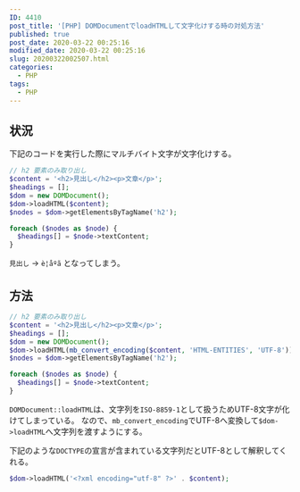 ```yaml
---
ID: 4410
post_title: '[PHP] DOMDocumentでloadHTMLして文字化けする時の対処方法'
published: true
post_date: 2020-03-22 00:25:16
modified_date: 2020-03-22 00:25:16
slug: 20200322002507.html
categories:
  - PHP
tags:
  - PHP
---
```

## 状況

下記のコードを実行した際にマルチバイト文字が文字化けする。

```php
// h2 要素のみ取り出し
$content = '<h2>見出し</h2><p>文章</p>';
$headings = [];
$dom = new DOMDocument();
$dom->loadHTML($content);
$nodes = $dom->getElementsByTagName('h2');

foreach ($nodes as $node) {
  $headings[] = $node->textContent;
}
```

`見出し` -> `è¦åºã` となってしまう。


## 方法

```php
// h2 要素のみ取り出し
$content = '<h2>見出し</h2><p>文章</p>';
$headings = [];
$dom = new DOMDocument();
$dom->loadHTML(mb_convert_encoding($content, 'HTML-ENTITIES', 'UTF-8'));
$nodes = $dom->getElementsByTagName('h2');

foreach ($nodes as $node) {
  $headings[] = $node->textContent;
}
```

`DOMDocument::loadHTML`は、文字列を`ISO-8859-1`として扱うためUTF-8文字が化けてしまっている。
なので、`mb_convert_encoding`でUTF-8へ変換して`$dom->loadHTML`へ文字列を渡すようにする。

下記のような`DOCTYPE`の宣言が含まれている文字列だとUTF-8として解釈してくれる。

```php
$dom->loadHTML('<?xml encoding="utf-8" ?>' . $content);
```